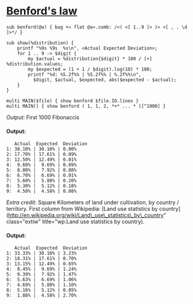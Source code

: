 [1]: http://rosettacode.org/wiki/Benford's_law

# [Benford's law][1]

```perl6
sub benford(@a) { bag +« flat @a».comb: /<( <[ 1..9 ]> )> <[ , . \d ]>*/ }
 
sub show(%distribution) {
    printf "%9s %9s  %s\n", <Actual Expected Deviation>;
    for 1 .. 9 -> $digit {
        my $actual = %distribution{$digit} * 100 / [+] %distribution.values;
        my $expected = (1 + 1 / $digit).log(10) * 100;
        printf "%d: %5.2f%% | %5.2f%% | %.2f%%\n",
          $digit, $actual, $expected, abs($expected - $actual);
    }
}
 
multi MAIN($file) { show benford $file.IO.lines }
multi MAIN() { show benford ( 1, 1, 2, *+* ... * )[^1000] }
```


*Output:* First 1000 Fibonaccis


#### Output:
```
   Actual  Expected  Deviation
1: 30.10% | 30.10% | 0.00%
2: 17.70% | 17.61% | 0.09%
3: 12.50% | 12.49% | 0.01%
4:  9.60% |  9.69% | 0.09%
5:  8.00% |  7.92% | 0.08%
6:  6.70% |  6.69% | 0.01%
7:  5.60% |  5.80% | 0.20%
8:  5.30% |  5.12% | 0.18%
9:  4.50% |  4.58% | 0.08%
```


*Extra credit:* Square Kilometers of land under cultivation, by country / territory. First column from Wikipedia: [Land use statistics by country](http://en.wikipedia.org/wiki/Land\_use\_statistics\_by\_country" class="extiw" title="wp:Land use statistics by country).


#### Output:
```
   Actual  Expected  Deviation
1: 33.33% | 30.10% | 3.23%
2: 18.31% | 17.61% | 0.70%
3: 13.15% | 12.49% | 0.65%
4:  8.45% |  9.69% | 1.24%
5:  9.39% |  7.92% | 1.47%
6:  5.63% |  6.69% | 1.06%
7:  4.69% |  5.80% | 1.10%
8:  5.16% |  5.12% | 0.05%
9:  1.88% |  4.58% | 2.70%
```